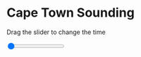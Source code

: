 <h1>Cape Town Sounding</h1>
<p>Drag the slider to change the time</p>

<div class="slidecontainer">
<input oninput='setImage(this)' class="slider" type="range" min="0" max="5" value="0" step="1" />
<img id='img'/>
</div>

<script>
var img = document.getElementById('img');
var img_array = ['/assets/images/skwt/skd_cpt_wrfout_d01_2020-07-10_12:00:00.png',
'/assets/images/skwt/skd_cpt_wrfout_d01_2020-07-10_18:00:00.png',
'/assets/images/skwt/skd_cpt_wrfout_d01_2020-07-11_00:00:00.png',
'/assets/images/skwt/skd_cpt_wrfout_d01_2020-07-11_06:00:00.png',
'/assets/images/skwt/skd_cpt_wrfout_d01_2020-07-11_12:00:00.png',];
function setImage(obj)
{
        var value = obj.value;
        img.src = img_array[value];

}
</script>
